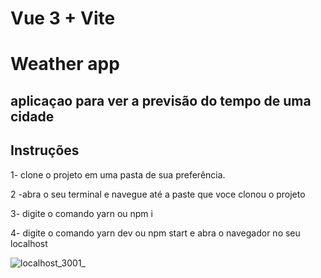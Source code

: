 # Vue 3 + Vite


<h1>Weather app</h1>

<h2>aplicaçao para ver a previsão do tempo de uma cidade</h2>


<h2>Instruções</h2>

<p>
  1- clone o projeto em uma pasta de sua preferência.
<p/>

<p>
  2 -abra o  seu terminal e navegue até a paste que voce clonou o projeto
<p/>

<p>
  3- digite o comando yarn ou npm i
<p/>

<p>
  4- digite o comando yarn dev ou npm start e abra o navegador no seu localhost
<p/>


![localhost_3001_](https://user-images.githubusercontent.com/82322388/169088876-07fc2634-4fb4-4057-9a43-b459017065ef.png)
